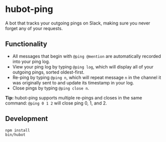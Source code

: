 # hubot-ping

A bot that tracks your outgoing pings on Slack, making sure you never forget any of your requests.

## Functionality
- All messages that begin with `@ping @mention` are automatically recorded into your ping log.
- View your ping log by typing `@ping log`, which will display all of your outgoing pings, sorted oldest-first.
- Re-ping by typing `@ping n`, which will repeat message `n` in the channel it was originally sent to and update its timestamp in your log.
- Close pings by typing `@ping close n`.

<b>Tip:</b> hubot-ping supports multiple re-pings and closes in the same command: `@ping 0 1 2` will close ping 0, 1, and 2.

## Development

```bash
npm install
bin/hubot
```
